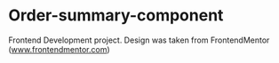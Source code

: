 # Order-summary-component
Frontend Development project.  Design was taken from FrontendMentor (www.frontendmentor.com)
